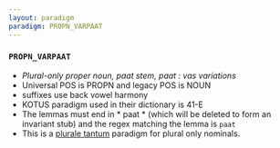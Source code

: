```yaml
---
layout: paradigm
paradigm: PROPN_VARPAAT
---
```

### ` PROPN_VARPAAT `

* _Plural-only proper noun, paat stem, paat :  vas variations_
* Universal POS is PROPN and legacy POS is NOUN
* suffixes use back vowel harmony
* KOTUS paradigm used in their dictionary is 41-E
* The lemmas must end in * paat * (which will be deleted to form an invariant stub) and the regex matching the lemma is ` paat `
* This is a [plurale tantum](https://en.wikipedia.org/wiki/Plurale_tantum) paradigm for plural only nominals.
